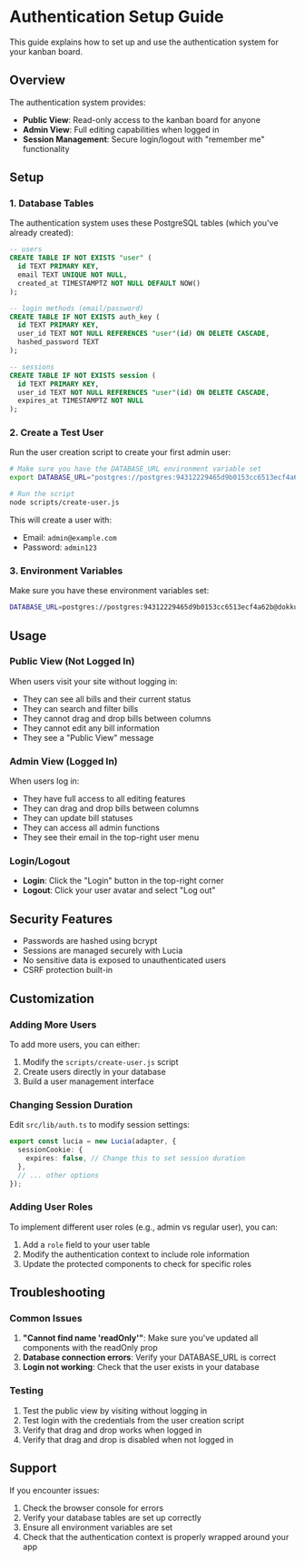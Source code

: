 # Authentication Setup Guide

This guide explains how to set up and use the authentication system for your kanban board.

## Overview

The authentication system provides:
- **Public View**: Read-only access to the kanban board for anyone
- **Admin View**: Full editing capabilities when logged in
- **Session Management**: Secure login/logout with "remember me" functionality

## Setup

### 1. Database Tables

The authentication system uses these PostgreSQL tables (which you've already created):

```sql
-- users
CREATE TABLE IF NOT EXISTS "user" (
  id TEXT PRIMARY KEY,
  email TEXT UNIQUE NOT NULL,
  created_at TIMESTAMPTZ NOT NULL DEFAULT NOW()
);

-- login methods (email/password)
CREATE TABLE IF NOT EXISTS auth_key (
  id TEXT PRIMARY KEY,
  user_id TEXT NOT NULL REFERENCES "user"(id) ON DELETE CASCADE,
  hashed_password TEXT
);

-- sessions
CREATE TABLE IF NOT EXISTS session (
  id TEXT PRIMARY KEY,
  user_id TEXT NOT NULL REFERENCES "user"(id) ON DELETE CASCADE,
  expires_at TIMESTAMPTZ NOT NULL
);
```

### 2. Create a Test User

Run the user creation script to create your first admin user:

```bash
# Make sure you have the DATABASE_URL environment variable set
export DATABASE_URL="postgres://postgres:94312229465d9b0153cc6513ecf4a62b@dokku-pmf-sandbox.westus2.cloudapp.azure.com:358/civtrack_dev"

# Run the script
node scripts/create-user.js
```

This will create a user with:
- Email: `admin@example.com`
- Password: `admin123`

### 3. Environment Variables

Make sure you have these environment variables set:

```bash
DATABASE_URL=postgres://postgres:94312229465d9b0153cc6513ecf4a62b@dokku-pmf-sandbox.westus2.cloudapp.azure.com:358/civtrack_dev
```

## Usage

### Public View (Not Logged In)

When users visit your site without logging in:
- They can see all bills and their current status
- They can search and filter bills
- They cannot drag and drop bills between columns
- They cannot edit any bill information
- They see a "Public View" message

### Admin View (Logged In)

When users log in:
- They have full access to all editing features
- They can drag and drop bills between columns
- They can update bill statuses
- They can access all admin functions
- They see their email in the top-right user menu

### Login/Logout

- **Login**: Click the "Login" button in the top-right corner
- **Logout**: Click your user avatar and select "Log out"

## Security Features

- Passwords are hashed using bcrypt
- Sessions are managed securely with Lucia
- No sensitive data is exposed to unauthenticated users
- CSRF protection built-in

## Customization

### Adding More Users

To add more users, you can either:
1. Modify the `scripts/create-user.js` script
2. Create users directly in your database
3. Build a user management interface

### Changing Session Duration

Edit `src/lib/auth.ts` to modify session settings:

```typescript
export const lucia = new Lucia(adapter, {
  sessionCookie: {
    expires: false, // Change this to set session duration
  },
  // ... other options
});
```

### Adding User Roles

To implement different user roles (e.g., admin vs regular user), you can:
1. Add a `role` field to your user table
2. Modify the authentication context to include role information
3. Update the protected components to check for specific roles

## Troubleshooting

### Common Issues

1. **"Cannot find name 'readOnly'"**: Make sure you've updated all components with the readOnly prop
2. **Database connection errors**: Verify your DATABASE_URL is correct
3. **Login not working**: Check that the user exists in your database

### Testing

1. Test the public view by visiting without logging in
2. Test login with the credentials from the user creation script
3. Verify that drag and drop works when logged in
4. Verify that drag and drop is disabled when not logged in

## Support

If you encounter issues:
1. Check the browser console for errors
2. Verify your database tables are set up correctly
3. Ensure all environment variables are set
4. Check that the authentication context is properly wrapped around your app
